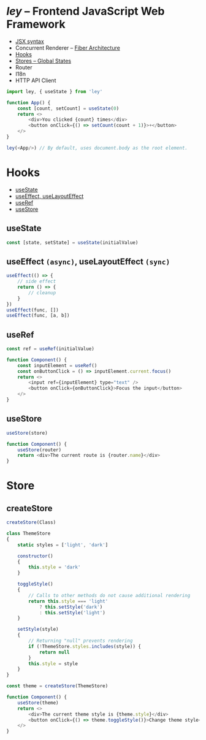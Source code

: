 # _ley_ – Frontend JavaScript Web Framework

* [JSX syntax](https://github.com/facebook/jsx)
* Concurrent Renderer – [Fiber Architecture](https://github.com/acdlite/react-fiber-architecture)
* [Hooks](#hooks)
* [Stores – Global States](#store)
* Router
* I18n
* HTTP API Client

```javascript
import ley, { useState } from 'ley'

function App() {
    const [count, setCount] = useState(0)
    return <>
        <div>You clicked {count} times</div>
        <button onClick={() => setCount(count + 1)}>+</button>
    </>
}

ley(<App/>) // By default, uses document.body as the root element.
```

# Hooks
* [useState](#usestate)
* [useEffect, useLayoutEffect](#useEffect)
* [useRef](#useref)
* [useStore](#usestore)

## useState
```javascript
const [state, setState] = useState(initialValue)
```

## <a id='useEffect'></a> useEffect  `(async)`, useLayoutEffect `(sync)`
```javascript
useEffect(() => {
    // side effect
    return () => {
        // cleanup
    }
})
useEffect(func, [])
useEffect(func, [a, b])
```

## useRef
```javascript
const ref = useRef(initialValue)
```
```javascript
function Component() {
    const inputElement = useRef()
    const onButtonClick = () => inputElement.current.focus()
    return <>
        <input ref={inputElement} type="text" />
        <button onClick={onButtonClick}>Focus the input</button>
    </>
}
```

## useStore
```javascript
useStore(store)
```
```javascript
function Component() {
    useStore(router)
    return <div>The current route is {router.name}</div>
}
```

# Store
## createStore
```javascript
createStore(Class)
```
```javascript
class ThemeStore
{
    static styles = ['light', 'dark']

    constructor()
    {
        this.style = 'dark'
    }

    toggleStyle()
    {   
        // Calls to other methods do not cause additional rendering
        return this.style === 'light'
            ? this.setStyle('dark')
            : this.setStyle('light')
    }

    setStyle(style)
    {
        // Returning "null" prevents rendering
        if (!ThemeStore.styles.includes(style)) {
            return null
        }
        this.style = style
    }
}

const theme = createStore(ThemeStore)

function Component() {
    useStore(theme)
    return <>
        <div>The current theme style is {theme.style}</div>
        <button onClick={() => theme.toggleStyle()}>Change theme style</button>
    </>
}
```